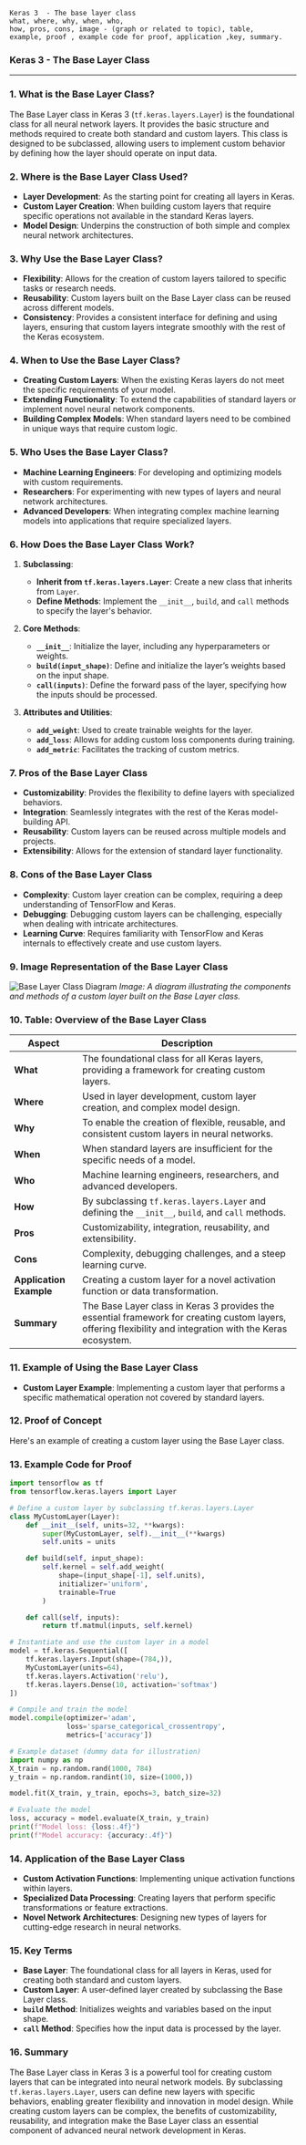 ```code
Keras 3  - The base layer class
what, where, why, when, who, 
how, pros, cons, image - (graph or related to topic), table,
example, proof , example code for proof, application ,key, summary.

```


### **Keras 3 - The Base Layer Class**

---

### **1. What is the Base Layer Class?**

The Base Layer class in Keras 3 (`tf.keras.layers.Layer`) is the foundational class for all neural network layers. It provides the basic structure and methods required to create both standard and custom layers. This class is designed to be subclassed, allowing users to implement custom behavior by defining how the layer should operate on input data.

### **2. Where is the Base Layer Class Used?**

- **Layer Development**: As the starting point for creating all layers in Keras.
- **Custom Layer Creation**: When building custom layers that require specific operations not available in the standard Keras layers.
- **Model Design**: Underpins the construction of both simple and complex neural network architectures.

### **3. Why Use the Base Layer Class?**

- **Flexibility**: Allows for the creation of custom layers tailored to specific tasks or research needs.
- **Reusability**: Custom layers built on the Base Layer class can be reused across different models.
- **Consistency**: Provides a consistent interface for defining and using layers, ensuring that custom layers integrate smoothly with the rest of the Keras ecosystem.

### **4. When to Use the Base Layer Class?**

- **Creating Custom Layers**: When the existing Keras layers do not meet the specific requirements of your model.
- **Extending Functionality**: To extend the capabilities of standard layers or implement novel neural network components.
- **Building Complex Models**: When standard layers need to be combined in unique ways that require custom logic.

### **5. Who Uses the Base Layer Class?**

- **Machine Learning Engineers**: For developing and optimizing models with custom requirements.
- **Researchers**: For experimenting with new types of layers and neural network architectures.
- **Advanced Developers**: When integrating complex machine learning models into applications that require specialized layers.

### **6. How Does the Base Layer Class Work?**

1. **Subclassing**:

   - **Inherit from `tf.keras.layers.Layer`**: Create a new class that inherits from `Layer`.
   - **Define Methods**: Implement the `__init__`, `build`, and `call` methods to specify the layer's behavior.
2. **Core Methods**:

   - **`__init__`**: Initialize the layer, including any hyperparameters or weights.
   - **`build(input_shape)`**: Define and initialize the layer’s weights based on the input shape.
   - **`call(inputs)`**: Define the forward pass of the layer, specifying how the inputs should be processed.
3. **Attributes and Utilities**:

   - **`add_weight`**: Used to create trainable weights for the layer.
   - **`add_loss`**: Allows for adding custom loss components during training.
   - **`add_metric`**: Facilitates the tracking of custom metrics.

### **7. Pros of the Base Layer Class**

- **Customizability**: Provides the flexibility to define layers with specialized behaviors.
- **Integration**: Seamlessly integrates with the rest of the Keras model-building API.
- **Reusability**: Custom layers can be reused across multiple models and projects.
- **Extensibility**: Allows for the extension of standard layer functionality.

### **8. Cons of the Base Layer Class**

- **Complexity**: Custom layer creation can be complex, requiring a deep understanding of TensorFlow and Keras.
- **Debugging**: Debugging custom layers can be challenging, especially when dealing with intricate architectures.
- **Learning Curve**: Requires familiarity with TensorFlow and Keras internals to effectively create and use custom layers.

### **9. Image Representation of the Base Layer Class**

![Base Layer Class Diagram](https://i.imgur.com/EZg6CPS.png)
*Image: A diagram illustrating the components and methods of a custom layer built on the Base Layer class.*

### **10. Table: Overview of the Base Layer Class**

| **Aspect**              | **Description**                                                                                                                                       |
| ----------------------------- | ----------------------------------------------------------------------------------------------------------------------------------------------------------- |
| **What**                | The foundational class for all Keras layers, providing a framework for creating custom layers.                                                              |
| **Where**               | Used in layer development, custom layer creation, and complex model design.                                                                                 |
| **Why**                 | To enable the creation of flexible, reusable, and consistent custom layers in neural networks.                                                              |
| **When**                | When standard layers are insufficient for the specific needs of a model.                                                                                    |
| **Who**                 | Machine learning engineers, researchers, and advanced developers.                                                                                           |
| **How**                 | By subclassing `tf.keras.layers.Layer` and defining the `__init__`, `build`, and `call` methods.                                                    |
| **Pros**                | Customizability, integration, reusability, and extensibility.                                                                                               |
| **Cons**                | Complexity, debugging challenges, and a steep learning curve.                                                                                               |
| **Application Example** | Creating a custom layer for a novel activation function or data transformation.                                                                             |
| **Summary**             | The Base Layer class in Keras 3 provides the essential framework for creating custom layers, offering flexibility and integration with the Keras ecosystem. |

### **11. Example of Using the Base Layer Class**

- **Custom Layer Example**: Implementing a custom layer that performs a specific mathematical operation not covered by standard layers.

### **12. Proof of Concept**

Here's an example of creating a custom layer using the Base Layer class.

### **13. Example Code for Proof**

```python
import tensorflow as tf
from tensorflow.keras.layers import Layer

# Define a custom layer by subclassing tf.keras.layers.Layer
class MyCustomLayer(Layer):
    def __init__(self, units=32, **kwargs):
        super(MyCustomLayer, self).__init__(**kwargs)
        self.units = units

    def build(self, input_shape):
        self.kernel = self.add_weight(
            shape=(input_shape[-1], self.units),
            initializer='uniform',
            trainable=True
        )

    def call(self, inputs):
        return tf.matmul(inputs, self.kernel)

# Instantiate and use the custom layer in a model
model = tf.keras.Sequential([
    tf.keras.layers.Input(shape=(784,)),
    MyCustomLayer(units=64),
    tf.keras.layers.Activation('relu'),
    tf.keras.layers.Dense(10, activation='softmax')
])

# Compile and train the model
model.compile(optimizer='adam',
              loss='sparse_categorical_crossentropy',
              metrics=['accuracy'])

# Example dataset (dummy data for illustration)
import numpy as np
X_train = np.random.rand(1000, 784)
y_train = np.random.randint(10, size=(1000,))

model.fit(X_train, y_train, epochs=3, batch_size=32)

# Evaluate the model
loss, accuracy = model.evaluate(X_train, y_train)
print(f"Model loss: {loss:.4f}")
print(f"Model accuracy: {accuracy:.4f}")
```

### **14. Application of the Base Layer Class**

- **Custom Activation Functions**: Implementing unique activation functions within layers.
- **Specialized Data Processing**: Creating layers that perform specific transformations or feature extractions.
- **Novel Network Architectures**: Designing new types of layers for cutting-edge research in neural networks.

### **15. Key Terms**

- **Base Layer**: The foundational class for all layers in Keras, used for creating both standard and custom layers.
- **Custom Layer**: A user-defined layer created by subclassing the Base Layer class.
- **`build` Method**: Initializes weights and variables based on the input shape.
- **`call` Method**: Specifies how the input data is processed by the layer.

### **16. Summary**

The Base Layer class in Keras 3 is a powerful tool for creating custom layers that can be integrated into neural network models. By subclassing `tf.keras.layers.Layer`, users can define new layers with specific behaviors, enabling greater flexibility and innovation in model design. While creating custom layers can be complex, the benefits of customizability, reusability, and integration make the Base Layer class an essential component of advanced neural network development in Keras.
